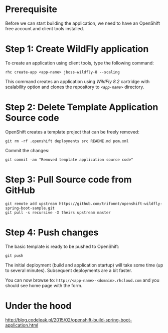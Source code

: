 # Prerequisite

Before we can start building the application, we need to have an OpenShift free account and client tools installed.

# Step 1: Create WildFly application

To create an application using client tools, type the following command:

    rhc create-app <app-name> jboss-wildfly-8 --scaling

This command creates an application *<app-name>* using *WildFly 8.2* cartridge with scalability option and clones the repository to *`<app-name>`* directory.

# Step 2: Delete Template Application Source code

OpenShift creates a template project that can be freely removed:

    git rm -rf .openshift deployments src README.md pom.xml

Commit the changes:

    git commit -am "Removed template application source code"

# Step 3: Pull Source code from GitHub

    git remote add upstream https://github.com/trifonnt/openshift-wildfly-spring-boot-sample.git
    git pull -s recursive -X theirs upstream master

# Step 4: Push changes

The basic template is ready to be pushed to OpenShift:

	git push

The initial deployment (build and application startup) will take some time (up to several minutes). Subsequent deployments are a bit faster.


You can now browse to: `http://<app-name>-<domain>.rhcloud.com` and you should see home page with the form.

# Under the hood

http://blog.codeleak.pl/2015/02/openshift-build-spring-boot-application.html
